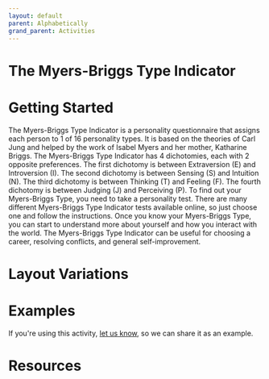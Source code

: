```yaml
---
layout: default
parent: Alphabetically
grand_parent: Activities
---
```


# The Myers-Briggs Type Indicator

# Getting Started

The Myers-Briggs Type Indicator is a personality questionnaire that assigns each person to 1 of 16 personality types. It is based on the theories of Carl Jung and helped by the work of Isabel Myers and her mother, Katharine Briggs. The Myers-Briggs Type Indicator has 4 dichotomies, each with 2 opposite preferences. The first dichotomy is between Extraversion (E) and Introversion (I). The second dichotomy is between Sensing (S) and Intuition (N). The third dichotomy is between Thinking (T) and Feeling (F). The fourth dichotomy is between Judging (J) and Perceiving (P). To find out your Myers-Briggs Type, you need to take a personality test. There are many different Myers-Briggs Type Indicator tests available online, so just choose one and follow the instructions. Once you know your Myers-Briggs Type, you can start to understand more about yourself and how you interact with the world. The Myers-Briggs Type Indicator can be useful for choosing a career, resolving conflicts, and general self-improvement.

# Layout Variations
# Examples
If you're using this activity, [let us know](https://github.com/Standards-and-Practices/structured-rapid-development/issues/new?assignees=&labels=documentation&template=example-submission.md&title=Example+of+%5Byour+pattern+here%5D), so we can share it as an example.
# Resources